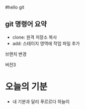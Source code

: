 #hello git

## git 명령어 요약
- clone: 원격 저장소 복사
- add: 스테이지 영역에 작업 파일 추가

브랜치 변경


버전3

# 오늘의 기분
- 내 기분과 달리 푸르르다 하늘이
